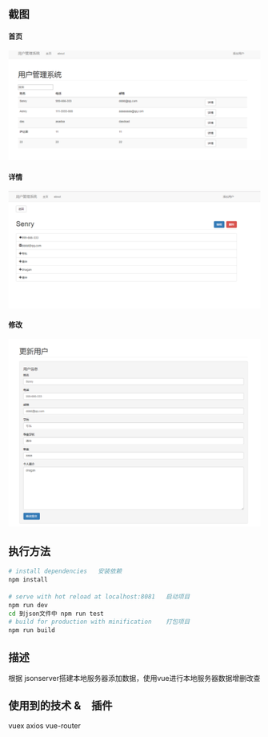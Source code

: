 ## 截图

#### 首页

![](https://github.com/xt981224/vue-curds/blob/master/static/testimg/1.jpg)

#### 详情

![](https://github.com/xt981224/vue-curds/blob/master/static/testimg/2.jpg)

#### 修改  

![](https://github.com/xt981224/vue-curds/blob/master/static/testimg/3.jpg)

## 执行方法

``` bash
# install dependencies   安装依赖
npm install

# serve with hot reload at localhost:8081   启动项目
npm run dev
cd 到json文件中 npm run test
# build for production with minification    打包项目
npm run build

```

## 描述
根据 jsonserver搭建本地服务器添加数据，使用vue进行本地服务器数据增删改查

## 使用到的技术 &　插件
vuex  axios vue-router

